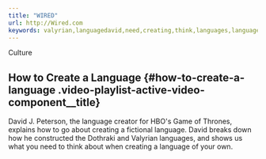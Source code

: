 ```yaml
---
title: "WIRED"
url: http://Wired.com
keywords: valyrian,languagedavid,need,creating,think,languages,language,shows,thrones,wired,peterson
---
```

Culture

How to Create a Language {#how-to-create-a-language .video-playlist-active-video-component__title}
------------------------

David J. Peterson, the language creator for HBO\'s Game of Thrones, explains how to go about creating a fictional language. David breaks down how he constructed the Dothraki and Valyrian languages, and shows us what you need to think about when creating a language of your own.
